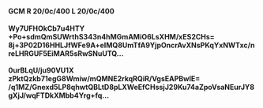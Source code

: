 #### GCM R 20/0c/400 L 20/0c/400
**Wy7UFHOkCb7u4HTY**<br/>**+Po+sdmQmSUWrthS343n4hMGmAMiO6LsXHM/xES2CHs=**<br/>**8j+3P02D16HHLJfWFe9A+eIMQ8UmTfA9YjpOncrAvXNsPKqYxNWTxc/nreLHRGUF5EiMAR5sRwSNuUTQ...**<br/><br/>
**0urBLqU/ju90VU1X**<br/>**zPktQzkb71egG8Wmiw/mQMNE2rkqRQiR/VgsEAPBwIE=**<br/>**/q1MZ/Gnexd5LP8qhwtQBLtD8pLXWeEfCHssjJ29Ku74aZpoVsaNEurJY8gXjJ/wqFTDkXMbb4Yrg+fq...**